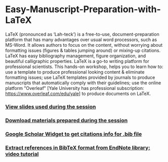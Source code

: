 # Easy-Manuscript-Preparation-with-LaTeX
LaTeX (pronounced as ‘Lah-teck’) is a free-to-use, document-preparation platform that has many advantages over usual word processors, such as MS-Word. It allows authors to focus on the content, without worrying about formatting issues (figures &amp; tables jumping around) or mixing-up citations. LaTeX has easy bibliography management, figure organization, and beautiful calligraphic properties. LaTeX is a go-to writing platform for professional scientists. This hands-on workshop, helps you to learn how to:  use a template to produce professional looking content &amp; eliminate formatting issues; use LaTeX templates provided by journals to produce manuscripts that automatically comply with their guidelines; use the online platform "Overleaf" [Yale University has professional subscription: https://www.overleaf.com/edu/yale] to produce documents on LaTeX. 


### [View slides used during the session](https://github.com/Nur-Taz/Easy-Manuscript-Preparation-with-LaTeX/blob/master/Manuscript_prep_LaTeX_slides.pdf)

### [Download materials prepared during the session](https://github.com/Nur-Taz/Easy-Manuscript-Preparation-with-LaTeX/blob/master/my_first_LaTeX.zip)

### [Google Scholar Widget to get citations info for .bib file](https://chrome.google.com/webstore/detail/google-scholar-button/ldipcbpaocekfooobnbcddclnhejkcpn?hl=en)

### [Extract references in BibTeX format from EndNote library: video tutorial](https://yale.box.com/v/EndNote2BibTeX)
